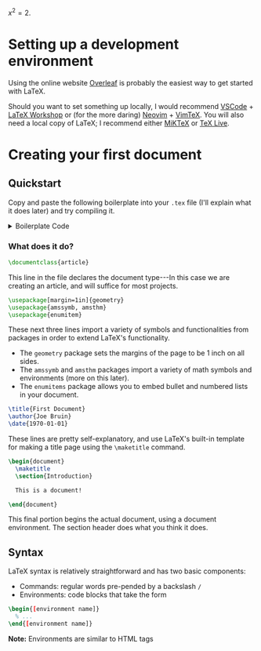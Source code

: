 $x^2 = 2$.

# Setting up a development environment
Using the online website [Overleaf](https://www.overleaf.com/) is probably the
easiest way to get started with LaTeX. 

Should you want to set something up locally, I would recommend
[VSCode](https://code.visualstudio.com/) + [LaTeX Workshop](https://neovim.io/)
or (for the more daring) [Neovim](https://neovim.io/) +
[VimTeX](https://github.com/lervag/vimtex). You will also need a local copy of
LaTeX; I recommend either [MiKTeX](https://miktex.org/) or [TeX
Live](https://tug.org/texlive/).

# Creating your first document

## Quickstart
Copy and paste the following boilerplate into your `.tex` file (I'll explain
what it does later) and try compiling it.

<details>
<summary>Boilerplate Code</summary>

```tex
\documentclass{article}

\usepackage[margin=1in]{geometry}
\usepackage{amssymb, amsthm}
\usepackage{enumitem}

\title{First Document}
\author{Joe Bruin}
\date{1970-01-01}

\begin{document}
  \maketitle
  \section{Introduction}

  This is a document!

\end{document}
```
</details>

### What does it do?
```tex
\documentclass{article}
```
This line in the file declares the document type---In this case we are creating
an article, and will suffice for most projects.

```tex
\usepackage[margin=1in]{geometry}
\usepackage{amssymb, amsthm}
\usepackage{enumitem}
```
These next three lines import a variety of symbols and functionalities from
packages in order to extend LaTeX's functionality.
* The `geometry` package sets the margins of the page to be 1 inch on all sides.
* The `amssymb` and `amsthm` packages import a variety of math symbols and
  environments (more on this later).
* The `enumitems` package allows you to embed bullet and numbered lists in your
  document.

```tex
\title{First Document}
\author{Joe Bruin}
\date{1970-01-01}
```
These lines are pretty self-explanatory, and use LaTeX's built-in template for
making a title page using the `\maketitle` command.

```tex
\begin{document}
  \maketitle
  \section{Introduction}

  This is a document!

\end{document}
```
This final portion begins the actual document, using a document environment. The
section header does what you think it does.

## Syntax

LaTeX syntax is relatively straightforward and has two basic components:
* Commands: regular words pre-pended by a backslash `/`
* Environments: code blocks that take the form

```tex
\begin{[environment name]}
  % ...
\end{[environment name]}
```

**Note:** Environments are similar to HTML tags
